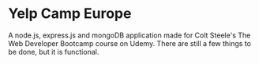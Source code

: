 # Yelp Camp Europe
A node.js, express.js and mongoDB application made for Colt Steele's The Web Developer Bootcamp course on Udemy. There are still a few things to be done, but it is functional. 

